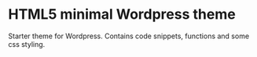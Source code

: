 # HTML5 minimal Wordpress theme

Starter theme for Wordpress. Contains code snippets, functions and some css styling.
